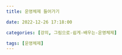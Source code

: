 ```yaml
---
title: 운영체제 들어가기

date: 2022-12-26 17:18:00

categories: [강의, 그림으로-쉽게-배우는-운영체제]

tags: [운영체제]
---
```

